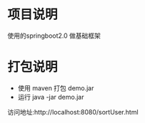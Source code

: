 # 项目说明

使用的springboot2.0 做基础框架


# 打包说明

-  使用 maven 打包 demo.jar
-  运行 java -jar demo.jar
 
访问地址:http://localhost:8080/sortUser.html
